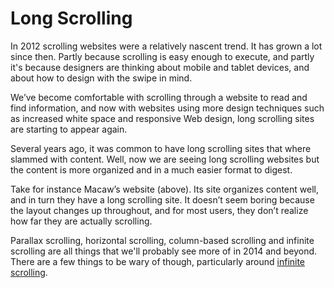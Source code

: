 Long Scrolling
==============
 
In 2012 scrolling websites were a relatively nascent trend. It has grown a lot since then. Partly because scrolling is easy enough to execute, and partly it's because designers are thinking about mobile and tablet devices, and about how to design with the swipe in mind.
 
We’ve become comfortable with scrolling through a website to read and find information, and now with websites using more design techniques such as increased white space and responsive Web design, long scrolling sites are starting to appear again.

Several years ago, it was common to have long scrolling sites that where slammed with content. Well, now we are seeing long scrolling websites but the content is more organized and in a much easier format to digest.

Take for instance Macaw’s website (above). Its site organizes content well, and in turn they have a long scrolling site. It doesn’t seem boring because the layout changes up throughout, and for most users, they don’t realize how far they are actually scrolling.

Parallax scrolling, horizontal scrolling, column-based scrolling and infinite scrolling are all things that we'll probably see more of in 2014 and beyond. There are a few things to be wary of though, particularly around [infinite scrolling](http://danwin.com/2013/01/infinite-scroll-fail-etsy/).